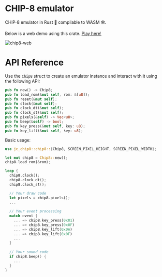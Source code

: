 # CHIP-8 emulator

CHIP-8 emulator in Rust 🦀 compilable to WASM 🕸. 

Below is a web demo using this crate. [Play here!](https://joao-conde.github.io/jc-chip8)

![chip8-web](https://user-images.githubusercontent.com/16060539/135887650-2d98f22f-cdbc-4356-bee4-d1b75d2ec3e6.gif)

# API Reference

Use the `Chip8` struct to create an emulator instance and interact with it using the following API:

```rust
pub fn new() -> Chip8;
pub fn load_rom(&mut self, rom: &[u8]);
pub fn reset(&mut self);
pub fn clock(&mut self);
pub fn clock_dt(&mut self);
pub fn clock_st(&mut self);
pub fn pixels(&self) -> Vec<u8>;
pub fn beep(&self) -> bool;
pub fn key_press(&mut self, key: u8);
pub fn key_lift(&mut self, key: u8);
```

Basic usage:

```rust
use jc_chip8::chip8::{Chip8, SCREEN_PIXEL_HEIGHT, SCREEN_PIXEL_WIDTH};

let mut chip8 = Chip8::new();
chip8.load_rom(&rom);

loop {
  chip8.clock();
  chip8.clock_dt();
  chip8.clock_st();

  // Your draw code
  let pixels = chip8.pixels();
  ...
  
  // Your event processing
  match event {
    ... => chip8.key_press(0x01)
    ... => chip8.key_press(0x0F)
    ... => chip8.key_lift(0x0A)
    ... => chip8.key_lift(0x0F)
    ...
  }
  
  // Your sound code
  if chip8.beep() {
    ...
  }
}
```
